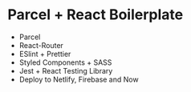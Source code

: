 # Parcel + React Boilerplate

* Parcel
* React-Router
* ESlint + Prettier
* Styled Components + SASS
* Jest + React Testing Library
* Deploy to Netlify, Firebase and Now

